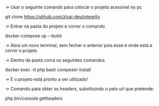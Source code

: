 -> Usar o seguinte comando para colocar o projeto acessível no pc

  git clone https://github.com/zlval-dev/integrity

-> Entrar na pasta do projeto e correr o comando

  docker-compose up --build
  
-> Abra um novo terminal, sem fechar o anterior pois esse é onde está a correr o projeto

-> Dentro da pasta corra os seguintes comandos

  docker exec -it php bash
  composer install
  
-> E o projeto está pronto a ser utilizado!

-> Comando para obter os headers, substituindo o <url> pelo url que pretende:
  
  php bin/console getheaders <url>
